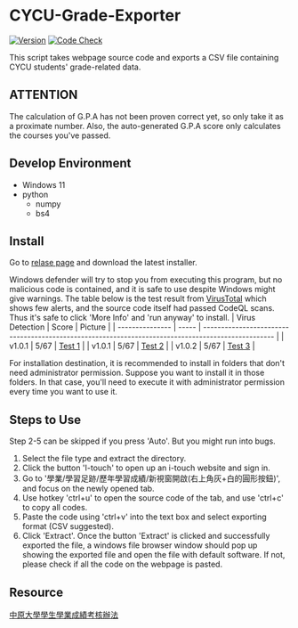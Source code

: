 # CYCU-Grade-Exporter

[![Version](https://img.shields.io/github/v/release/belongtothenight/CYCU-Grade-Exporter)](https://img.shields.io/github/v/release/belongtothenight/CYCU-Grade-Exporter) [![Code Check](https://img.shields.io/github/workflow/status/belongtothenight/CYCU-Grade-Exporter/CodeQL)](https://img.shields.io/github/workflow/status/belongtothenight/CYCU-Grade-Exporter/CodeQL)

This script takes webpage source code and exports a CSV file containing CYCU students' grade-related data.

## ATTENTION

The calculation of G.P.A has not been proven correct yet, so only take it as a proximate number.
Also, the auto-generated G.P.A score only calculates the courses you've passed.

## Develop Environment

- Windows 11
- python
  - numpy
  - bs4

## Install

Go to [relase page](https://github.com/belongtothenight/CYCU-Grade-Exporter/releases) and download the latest installer.</br>

Windows defender will try to stop you from executing this program, but no malicious code is contained, and it is safe to use despite Windows might give warnings. The table below is the test result from [VirusTotal](https://www.virustotal.com/gui/home/upload) which shows few alerts, and the source code itself had passed CodeQL scans. Thus it's safe to click 'More Info' and 'run anyway' to install.
| Virus Detection | Score | Picture                                                                                            |
| --------------- | ----- | -------------------------------------------------------------------------------------------------- |
| v1.0.1          | 5/67  | [Test 1](https://github.com/belongtothenightCYCU-Grade-Exporter/blob/main/picture/virustotal1.png) |
| v1.0.1          | 5/67  | [Test 2](https://github.com/belongtothenightCYCU-Grade-Exporter/blob/main/picture/virustotal2.png) |
| v1.0.2          | 5/67  | [Test 3](https://github.com/belongtothenightCYCU-Grade-Exporter/blob/main/picture/virustotal3.png) |

For installation destination, it is recommended to install in folders that don't need administrator permission. Suppose you want to install it in those folders. In that case, you'll need to execute it with administrator permission every time you want to use it.

## Steps to Use

Step 2-5 can be skipped if you press 'Auto'. But you might run into bugs.

1. Select the file type and extract the directory.
2. Click the button 'I-touch' to open up an i-touch website and sign in.
3. Go to '學業/學習足跡/歷年學習成績/新視窗開啟(右上角灰+白的圓形按鈕)', and focus on the newly opened tab.
4. Use hotkey 'ctrl+u' to open the source code of the tab, and use 'ctrl+c' to copy all codes.
5. Paste the code using 'ctrl+v' into the text box and select exporting format (CSV suggested).
6. Click 'Extract'.
Once the button 'Extract' is clicked and successfully exported the file, a windows file browser window should pop up showing the exported file and open the file with default software. If not, please check if all the code on the webpage is pasted.

## Resource

[中原大學學生學業成績考核辦法](https://tdpba.cycu.edu.tw/wp-content/uploads/%E4%B8%AD%E5%8E%9F%E5%A4%A7%E5%AD%B8%E5%AD%B8%E7%94%9F%E5%AD%B8%E6%A5%AD%E6%88%90%E7%B8%BE%E8%80%83%E6%A0%B8%E8%BE%A6%E6%B3%95.pdf)
